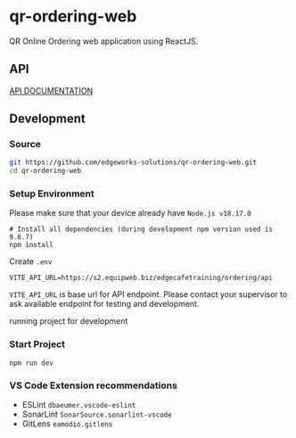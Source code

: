 # qr-ordering-web

QR Online Ordering web application using ReactJS.

## API

[API DOCUMENTATION](https://polarized-operation-1fb.notion.site/EQUIP-Ordering-API-20c02c91064e475aab2461f60f989996?pvs=4)

## Development

### Source

```bash
git https://github.com/edgeworks-solutions/qr-ordering-web.git
cd qr-ordering-web
```

### Setup Environment

Please make sure that your device already have `Node.js v18.17.0`

```shell
# Install all dependencies (during development npm version used is 9.6.7)
npm install

```

Create `.env` 

```shell
VITE_API_URL=https://s2.equipweb.biz/edgecafetraining/ordering/api
```

`VITE_API_URL` is base url for API endpoint. 
Please contact your supervisor to ask available endpoint for testing and development.

running project for development

### Start Project

```shell
npm run dev
```

### VS Code Extension recommendations
- ESLint `dbaeumer.vscode-eslint`
- SonarLint `SonarSource.sonarlint-vscode`
- GitLens `eamodio.gitlens`